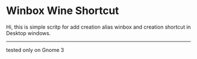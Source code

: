 Winbox Wine Shortcut
=====================
Hi, this is simple scritp for add creation alias winbox and creation shortcut in Desktop windows.
***
tested only on Gnome 3

